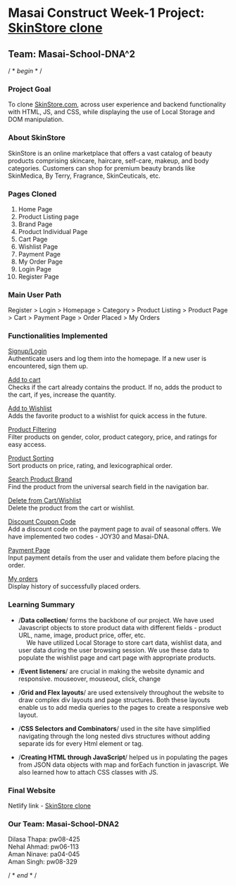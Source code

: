 # Masai Construct Week-1 Project: [SkinStore clone](https://idyllic-biscuit-d36106.netlify.app/an-skinstore/homepage/) 

## Team: Masai-School-DNA^2 

/   * *begin* *   / 

### **Project Goal**

To clone [SkinStore.com](https://www.skinstore.com/), across user experience and backend functionality with HTML, JS, and CSS, while displaying the use of Local Storage and DOM manipulation.

### **About SkinStore** 

SkinStore is an online marketplace that offers a vast catalog of beauty products comprising skincare, haircare, self-care, makeup, and body categories.
Customers can shop for premium beauty brands like SkinMedica, By Terry, Fragrance, SkinCeuticals, etc.



### **Pages Cloned**

1. Home Page
2. Product Listing page 
3. Brand Page 
4. Product Individual Page
5. Cart Page
6. Wishlist Page
7. Payment Page 
8. My Order Page 
9. Login Page
10. Register Page



### **Main User Path**

Register > Login > Homepage > Category > Product Listing  > Product Page > Cart > Payment Page > Order Placed > My Orders



### **Functionalities Implemented**

<ins>Signup/Login</ins>   
Authenticate users and log them into the homepage. If a new user is encountered, sign them up. 

<ins>Add to cart</ins>  
Checks if the cart already contains the product. If no, adds the product to the cart, if yes, increase the quantity.

<ins>Add to Wishlist</ins>   
Adds the favorite product to a wishlist for quick access in the future.

<ins>Product Filtering</ins>   
Filter products on gender, color, product category, price, and ratings for easy access.

<ins>Product Sorting</ins>   
Sort products on price, rating, and lexicographical order.

<ins>Search Product Brand</ins>   
Find the product from the universal search field in the navigation bar.

<ins>Delete from Cart/Wishlist</ins>   
Delete the product from the cart or wishlist.

<ins>Discount Coupon Code</ins>  
Add a discount code on the payment page to avail of seasonal offers. We have implemented two codes - JOY30 and Masai-DNA.

<ins>Payment Page</ins>  
Input payment details from the user and validate them before placing the order.

<ins>My orders</ins>   
Display history of successfully placed orders.


### **Learning Summary** 

* /**Data collection**/ forms the backbone of our project. We have used Javascript objects to store product data with different fields - product URL, name, image, product price, offer, etc.   
&emsp; We have utilized Local Storage to store cart data, wishlist data, and user data during the user browsing session. We use these data to populate the wishlist page and cart page with appropriate products. 

* /**Event listeners**/ are crucial in making the website dynamic and responsive. mouseover, mouseout, click, change  

* /**Grid and Flex layouts**/ are used extensively throughout the website to draw complex div layouts and page structures. Both these layouts enable us to add media queries to the pages to create a responsive web layout.  

* /**CSS Selectors and Combinators**/ used in the site have simplified navigating through the long nested divs structures without adding separate ids for every Html element or tag.     

* /**Creating HTML through JavaScript**/ helped us in populating the pages from JSON data objects with map and forEach function in javascript. We also learned how to attach CSS classes with JS.  




### **Final Website** 

Netlify link - [SkinStore clone](https://idyllic-biscuit-d36106.netlify.app/an-skinstore/homepage/)
 


### **Our Team: Masai-School-DNA2**  

Dilasa Thapa: pw08-425  
Nehal Ahmad: pw06-113  
Aman Ninave: pa04-045  
Aman Singh: pw08-329  



/  * *end* *   /

